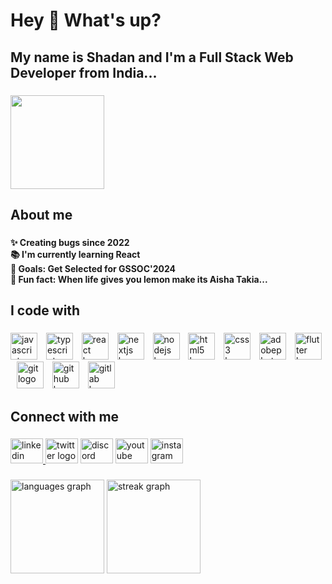 <h1 align="left">Hey 👋 What's up?</h1>

###

<h2 align="left">My name is Shadan and I'm a Full Stack Web Developer from India...</h2>

###

<img align="left" height="150" src="https://media1.giphy.com/media/v1.Y2lkPTc5MGI3NjExMWY5cWhwajU0N2RpNDR0MG1iazFmbmpiZWlzdzVoZzYwY2VoaWNydiZlcD12MV9pbnRlcm5hbF9naWZfYnlfaWQmY3Q9Zw/lJNoBCvQYp7nq/giphy.gif"  />

###

<br clear="both">

<h2 align="left">About me</h2>

###

<h4 align="left">✨ Creating bugs since 2022<br>📚 I'm currently learning React<br>🎯 Goals: Get Selected for GSSOC'2024<br>🎲 Fun fact: When life gives you lemon make its Aisha Takia...</h4>

###

<h2 align="left">I code with</h2>

###

<div align="left">
  <img src="https://skillicons.dev/icons?i=js" height="43" alt="javascript logo"  />
  <img width="6" />
  <img src="https://skillicons.dev/icons?i=ts" height="43" alt="typescript logo"  />
  <img width="6" />
  <img src="https://cdn.jsdelivr.net/gh/devicons/devicon/icons/react/react-original.svg" height="43" alt="react logo"  />
  <img width="6" />
  <img src="https://cdn.jsdelivr.net/gh/devicons/devicon/icons/nextjs/nextjs-original.svg" height="43" alt="nextjs logo"  />
  <img width="6" />
  <img src="https://cdn.jsdelivr.net/gh/devicons/devicon/icons/nodejs/nodejs-original.svg" height="43" alt="nodejs logo"  />
  <img width="6" />
  <img src="https://skillicons.dev/icons?i=html" height="43" alt="html5 logo"  />
  <img width="6" />
  <img src="https://skillicons.dev/icons?i=css" height="43" alt="css3 logo"  />
  <img width="6" />
  <img src="https://skillicons.dev/icons?i=ps" height="43" alt="adobephotoshop logo"  />
  <img width="6" />
  <img src="https://skillicons.dev/icons?i=flutter" height="43" alt="flutter logo"  />
  <img width="6" />
  <img src="https://skillicons.dev/icons?i=git" height="43" alt="git logo"  />
  <img width="6" />
  <img src="https://skillicons.dev/icons?i=github" height="43" alt="github logo"  />
  <img width="6" />
  <img src="https://skillicons.dev/icons?i=gitlab" height="43" alt="gitlab logo"  />
</div>

###

<h2 align="left">Connect with me</h2>

###

<div align="left">
  <a href="https://www.linkedin.com/in/shadan-ijmal-5b0521296/" target="_blank">
    <img src="https://raw.githubusercontent.com/maurodesouza/profile-readme-generator/master/src/assets/icons/social/linkedin/default.svg" width="52" height="40" alt="linkedin logo"  />
  </a>
  <img src="https://raw.githubusercontent.com/maurodesouza/profile-readme-generator/master/src/assets/icons/social/twitter/default.svg" width="52" height="40" alt="twitter logo"  />
  <img src="https://raw.githubusercontent.com/maurodesouza/profile-readme-generator/master/src/assets/icons/social/discord/default.svg" width="52" height="40" alt="discord logo"  />
  <img src="https://raw.githubusercontent.com/maurodesouza/profile-readme-generator/master/src/assets/icons/social/youtube/default.svg" width="52" height="40" alt="youtube logo"  />
  <a href="https://www.instagram.com/_simplyempty/" target="_blank">
    <img src="https://raw.githubusercontent.com/maurodesouza/profile-readme-generator/master/src/assets/icons/social/instagram/default.svg" width="52" height="40" alt="instagram logo"  />
  </a>
</div>

###

<div align="left">
  <img src="https://github-readme-stats.vercel.app/api/top-langs?username=Arthur071&locale=en&hide_title=false&layout=compact&card_width=320&langs_count=5&theme=radical&hide_border=true&order=2" height="150" alt="languages graph"  />
  <img src="https://streak-stats.demolab.com?user=Arthur071&locale=en&mode=daily&theme=radical&hide_border=true&border_radius=5&order=3" height="150" alt="streak graph"  />
</div>

###

